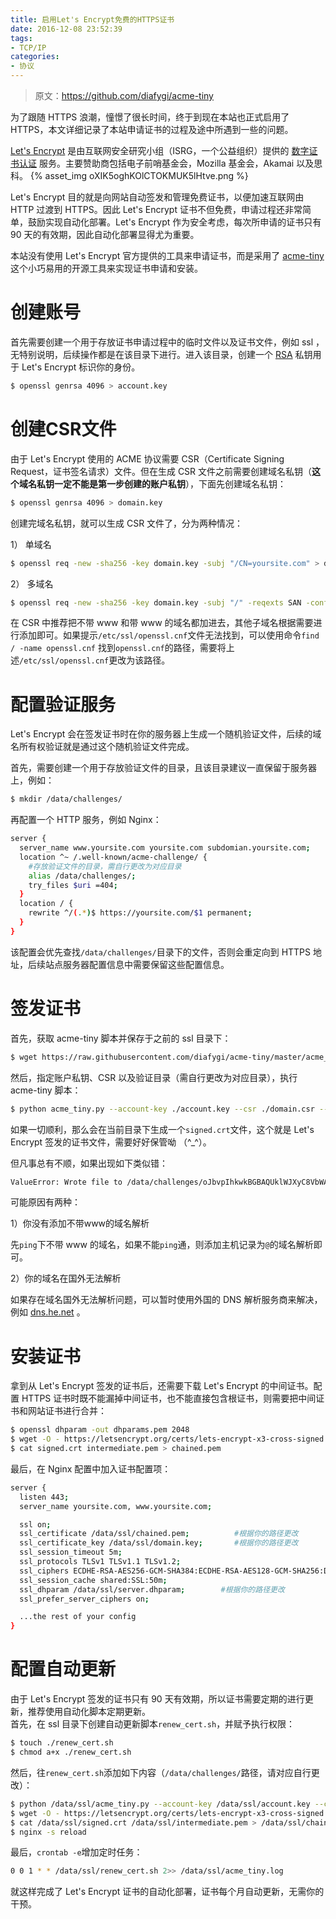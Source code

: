 ```yaml
---
title: 启用Let's Encrypt免费的HTTPS证书
date: 2016-12-08 23:52:39
tags:
- TCP/IP
categories:
- 协议
---
```


> 原文：https://github.com/diafygi/acme-tiny  

为了跟随 HTTPS 浪潮，憧憬了很长时间，终于到现在本站也正式启用了 HTTPS，本文详细记录了本站申请证书的过程及途中所遇到一些的问题。

[Let's Encrypt](https://letsencrypt.org/) 是由互联网安全研究小组（ISRG，一个公益组织）提供的 [数字证书认证](https://zh.wikipedia.org/wiki/%E6%95%B0%E5%AD%97%E8%AF%81%E4%B9%A6%E8%AE%A4%E8%AF%81%E6%9C%BA%E6%9E%84)  服务。主要赞助商包括电子前哨基金会，Mozilla 基金会，Akamai 以及思科。
{% asset_img oXIK5oghKOlCTOKMUK5lHtve.png %}<!--more-->

Let's Encrypt 目的就是向网站自动签发和管理免费证书，以便加速互联网由 HTTP 过渡到 HTTPS。因此 Let's Encrypt 证书不但免费，申请过程还非常简单，鼓励实现自动化部署。Let's Encrypt 作为安全考虑，每次所申请的证书只有 90 天的有效期，因此自动化部署显得尤为重要。

本站没有使用 Let's Encrypt 官方提供的工具来申请证书，而是采用了 [acme-tiny](https://github.com/diafygi/acme-tiny)  这个小巧易用的开源工具来实现证书申请和安装。

# 创建账号

首先需要创建一个用于存放证书申请过程中的临时文件以及证书文件，例如 ssl ，无特别说明，后续操作都是在该目录下进行。进入该目录，创建一个 [RSA](https://www.google.com.hk/?gfe_rd=cr&ei=F9dLWOj9H4fFoAOgx6KgAg&gws_rd=ssl#safe=strict&q=RSA+%E7%A7%81%E9%92%A5)  私钥用于 Let's Encrypt 标识你的身份。

```Bash
$ openssl genrsa 4096 > account.key
```

# 创建CSR文件

由于 Let's Encrypt 使用的 ACME 协议需要 CSR（Certificate Signing Request，证书签名请求）文件。但在生成 CSR 文件之前需要创建域名私钥（**这个域名私钥一定不能是第一步创建的账户私钥**），下面先创建域名私钥：

```Bash
$ openssl genrsa 4096 > domain.key
```

创建完域名私钥，就可以生成 CSR 文件了，分为两种情况：  

1） 单域名

```Bash
$ openssl req -new -sha256 -key domain.key -subj "/CN=yoursite.com" > domain.csr
```

2） 多域名  

```Bash
$ openssl req -new -sha256 -key domain.key -subj "/" -reqexts SAN -config <(cat /etc/ssl/openssl.cnf <(printf "[SAN]\nsubjectAltName=DNS:yoursite.com,DNS:www.yoursite.com,DNS:subdomain.yoursite.com")) > domain.csr
```

在 CSR 中推荐把不带 www 和带 www 的域名都加进去，其他子域名根据需要进行添加即可。如果提示`/etc/ssl/openssl.cnf`文件无法找到，可以使用命令`find / -name openssl.cnf`
找到`openssl.cnf`的路径，需要将上述`/etc/ssl/openssl.cnf`更改为该路径。

# 配置验证服务

Let's Encrypt 会在签发证书时在你的服务器上生成一个随机验证文件，后续的域名所有权验证就是通过这个随机验证文件完成。

首先，需要创建一个用于存放验证文件的目录，且该目录建议一直保留于服务器上，例如：

```Bash
$ mkdir /data/challenges/
```

再配置一个 HTTP 服务，例如 Nginx：

```Bash
server {
  server_name www.yoursite.com yoursite.com subdomian.yoursite.com;
  location ^~ /.well-known/acme-challenge/ {
    #存放验证文件的目录，需自行更改为对应目录
    alias /data/challenges/;                
    try_files $uri =404;
  }
  location / {
    rewrite ^/(.*)$ https://yoursite.com/$1 permanent;
  }
}
```

该配置会优先查找`/data/challenges/`目录下的文件，否则会重定向到 HTTPS 地址，后续站点服务器配置信息中需要保留这些配置信息。

# 签发证书

首先，获取 acme-tiny 脚本并保存于之前的 ssl 目录下：

```Bash
$ wget https://raw.githubusercontent.com/diafygi/acme-tiny/master/acme_tiny.py
```

然后，指定账户私钥、CSR 以及验证目录（需自行更改为对应目录），执行 acme-tiny 脚本：

```Bash
$ python acme_tiny.py --account-key ./account.key --csr ./domain.csr --acme-dir /data/challenges/ > ./signed.crt
```

如果一切顺利，那么会在当前目录下生成一个`signed.crt`文件，这个就是 Let's Encrypt 签发的证书文件，需要好好保管呦 （^_^）。

但凡事总有不顺，如果出现如下类似错：

```Bash
ValueError: Wrote file to /data/challenges/oJbvpIhkwkBGBAQUklWJXyC8VbWAdQqlgpwUJkgC1Vg, but couldn't download http://yoursite.com/.well-known/acme-challenge/oJbvpIhkwkBGBAQUklWJXyC8VbWAdQqlgpwUJkgC1Vg
```

可能原因有两种：   

1）你没有添加不带www的域名解析  

先`ping`下不带 www 的域名，如果不能`ping`通，则添加主机记录为`@`的域名解析即可。   

2）你的域名在国外无法解析  

如果存在域名国外无法解析问题，可以暂时使用外国的 DNS 解析服务商来解决，例如 [dns.he.net](https://dns.he.net/) 。 

# 安装证书

拿到从 Let's Encrypt 签发的证书后，还需要下载 Let's Encrypt 的中间证书。配置 HTTPS 证书时既不能漏掉中间证书，也不能直接包含根证书，则需要把中间证书和网站证书进行合并：

```Bash
$ openssl dhparam -out dhparams.pem 2048
$ wget -O - https://letsencrypt.org/certs/lets-encrypt-x3-cross-signed.pem > intermediate.pem
$ cat signed.crt intermediate.pem > chained.pem
```

最后，在 Nginx 配置中加入证书配置项：

```Bash
server {
  listen 443;
  server_name yoursite.com, www.yoursite.com;

  ssl on;
  ssl_certificate /data/ssl/chained.pem;          #根据你的路径更改
  ssl_certificate_key /data/ssl/domain.key;       #根据你的路径更改
  ssl_session_timeout 5m;
  ssl_protocols TLSv1 TLSv1.1 TLSv1.2;
  ssl_ciphers ECDHE-RSA-AES256-GCM-SHA384:ECDHE-RSA-AES128-GCM-SHA256:DHE-RSA-AES256-GCM-SHA384:ECDHE-RSA-AES256-SHA384:ECDHE-RSA-AES128-SHA256:ECDHE-RSA-AES256-SHA:ECDHE-RSA-AES128-SHA:DHE-RSA-AES256-SHA:DHE-RSA-AES128-SHA;
  ssl_session_cache shared:SSL:50m;
  ssl_dhparam /data/ssl/server.dhparam;        #根据你的路径更改
  ssl_prefer_server_ciphers on;

  ...the rest of your config
}
```

# 配置自动更新

由于 Let's Encrypt  签发的证书只有 90 天有效期，所以证书需要定期的进行更新，推荐使用自动化脚本定期更新。   
首先，在 ssl 目录下创建自动更新脚本`renew_cert.sh`，并赋予执行权限：

```Bash
$ touch ./renew_cert.sh
$ chmod a+x ./renew_cert.sh
```

然后，往`renew_cert.sh`添加如下内容（`/data/challenges/`路径，请对应自行更改）：

```Bash
$ python /data/ssl/acme_tiny.py --account-key /data/ssl/account.key --csr /data/ssl/domain.csr --acme-dir /data/challenges/ > /data/ssl/signed.crt || exit
$ wget -O - https://letsencrypt.org/certs/lets-encrypt-x3-cross-signed.pem > /data/ssl/intermediate.pem
$ cat /data/ssl/signed.crt /data/ssl/intermediate.pem > /data/ssl/chained.pem
$ nginx -s reload
```

最后，`crontab -e`增加定时任务：

```Bash
0 0 1 * * /data/ssl/renew_cert.sh 2>> /data/ssl/acme_tiny.log
```

就这样完成了 Let's Encrypt 证书的自动化部署，证书每个月自动更新，无需你的干预。
